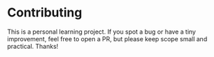 # Contributing

This is a personal learning project. If you spot a bug or have a tiny improvement, feel free to open a PR, but please keep scope small and practical. Thanks!

